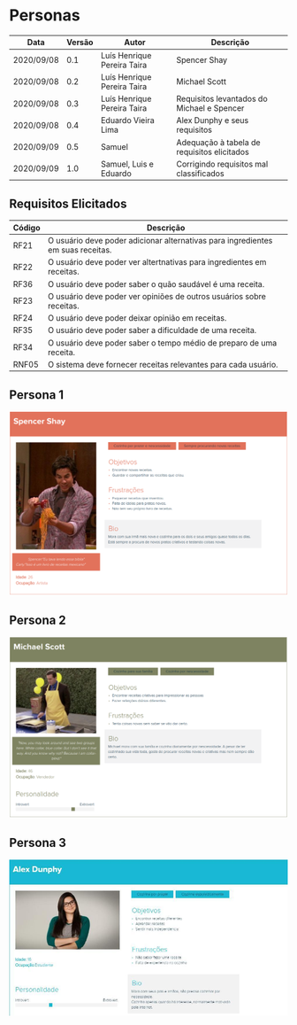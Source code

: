 
# Personas

  

| Data |Versão| Autor | Descrição |
| ---- | ---- | ----- | --------- |
| 2020/09/08 | 0.1 | Luís Henrique Pereira Taira | Spencer Shay |
| 2020/09/08 | 0.2 | Luís Henrique Pereira Taira | Michael Scott |
| 2020/09/08 | 0.3 | Luís Henrique Pereira Taira | Requisitos levantados do Michael e Spencer |
| 2020/09/08 | 0.4 | Eduardo Vieira Lima | Alex Dunphy e seus requisitos |
| 2020/09/09 | 0.5 | Samuel | Adequação à tabela de requisitos elicitados |
| 2020/09/09 | 1.0 | Samuel, Luis e Eduardo | Corrigindo requisitos mal classificados |
  

## Requisitos Elicitados

  

| Código | Descrição |
| --- | ---------- |
| RF21 | O usuário deve poder adicionar alternativas para ingredientes em suas receitas. |
| RF22 | O usuário deve poder ver altertnativas para ingredientes em receitas. |
| RF36 | O usuário deve poder saber o quão saudável é uma receita.|
| RF23 | O usuário deve poder ver opiniões de outros usuários sobre receitas. |
| RF24 | O usuário deve poder deixar opinião em receitas. |
| RF35 | O usuário deve poder saber a dificuldade de uma receita.|
| RF34 | O usuário deve poder saber o tempo médio de preparo de uma receita.|
| RNF05 | O sistema deve fornecer receitas relevantes para cada usuário.|

  

## Persona 1

<img  src="../../assets/02-requisitos/elicitacao/personas/spencer.png">

## Persona 2

<img  src="../../assets/02-requisitos/elicitacao/personas/michael.png">

## Persona 3
<img  src="../../assets/02-requisitos/elicitacao/personas/alex.jpg">
